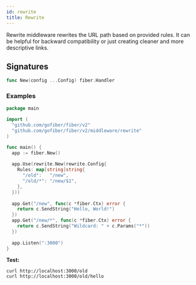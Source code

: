 ```yaml
---
id: rewrite
title: Rewrite
---
```


Rewrite middleware rewrites the URL path based on provided rules. It can be helpful for backward compatibility or just creating cleaner and more descriptive links.


## Signatures

```go
func New(config ...Config) fiber.Handler
```

### Examples
```go
package main

import (
  "github.com/gofiber/fiber/v2"
  "github.com/gofiber/fiber/v2/middleware/rewrite"
)

func main() {
  app := fiber.New()
  
  app.Use(rewrite.New(rewrite.Config{
    Rules: map[string]string{
      "/old":   "/new",
      "/old/*": "/new/$1",
    },
  }))
  
  app.Get("/new", func(c *fiber.Ctx) error {
    return c.SendString("Hello, World!")
  })
  app.Get("/new/*", func(c *fiber.Ctx) error {
    return c.SendString("Wildcard: " + c.Params("*"))
  })
  
  app.Listen(":3000")
}

```

**Test:**

```curl
curl http://localhost:3000/old
curl http://localhost:3000/old/hello
```
